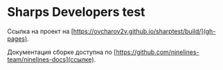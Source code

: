 # Sharps Developers test

Ссылка на проект на [https://ovcharov2v.github.io/sharptest/build/](gh-pages).

Документация сборке доступна по [https://github.com/ninelines-team/ninelines-docs](ссылке).

